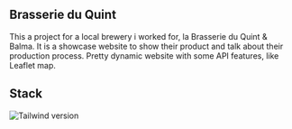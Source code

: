 ## Brasserie du Quint

This a project for a local brewery i worked for, la Brasserie du Quint & Balma.
It is a showcase website to show their product and talk about their production process.
Pretty dynamic website with some API features, like Leaflet map.

## Stack

<p>
    <img src="https://badgen.net/badge/Tailwind/3.x/cyan" alt="Tailwind version">
</p>
